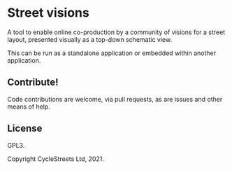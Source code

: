 # Street visions

A tool to enable online co-production by a community of visions for a street layout, presented visually as a top-down schematic view.

This can be run as a standalone application or embedded within another application.


## Contribute!

Code contributions are welcome, via pull requests, as are issues and other means of help.


## License

GPL3.

Copyright CycleStreets Ltd, 2021.

